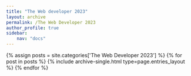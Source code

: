 ```yaml
---
title: "The Web developer 2023"
layout: archive
permalink: /The Web Developer 2023
author_profile: true
sidebar:
    nav: "docs"
---
```

<!-- permalink 대소문자 구별 중요! 카테고리 이름 완벽히 똑같이 적어야 함. 다르면 사이트 이상하게 나옴 -->
<!-- site.categories는 딕셔너리 형태 key:카테고리, value:포스트 내용 -->
{% assign posts = site.categories['The Web Developer 2023'] %}
{% for post in posts %} {% include archive-single.html type=page.entries_layout %} {% endfor %}